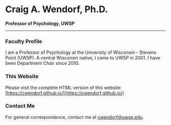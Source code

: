 # Craig A. Wendorf, Ph.D.

**Professor of Psychology, UWSP**

---

### Faculty Profile

I am a Professor of Psychology at the University of Wisconsin - Stevens Point (UWSP). A central Wisconsin native, I came to UWSP in 2001. I have been Department Chair since 2010.

### This Website

Please visit the complete HTML version of this website:  
[https://cwendorf.github.io/](https://cwendorf.github.io/)

### Contact Me

For general correspondence, contact me at [cwendorf@uwsp.edu](mailto:cwendorf@uwsp.edu).
